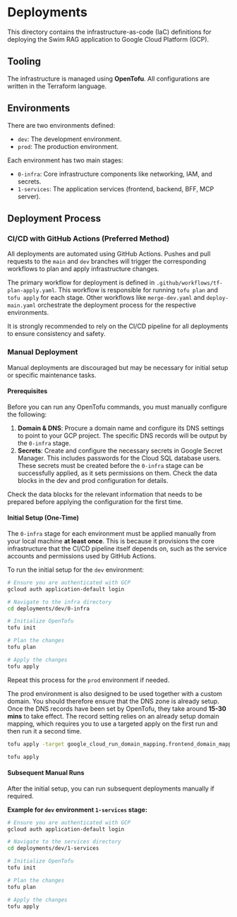 # Deployments

This directory contains the infrastructure-as-code (IaC) definitions for deploying the Swim RAG application to Google Cloud Platform (GCP).

## Tooling

The infrastructure is managed using **OpenTofu**. All configurations are written in the Terraform language.

## Environments

There are two environments defined:

- `dev`: The development environment.
- `prod`: The production environment.

Each environment has two main stages:

- `0-infra`: Core infrastructure components like networking, IAM, and secrets.
- `1-services`: The application services (frontend, backend, BFF, MCP server).

## Deployment Process

### CI/CD with GitHub Actions (Preferred Method)

All deployments are automated using GitHub Actions. Pushes and pull requests to the `main` and `dev` branches will trigger the corresponding workflows to plan and apply infrastructure changes.

The primary workflow for deployment is defined in `.github/workflows/tf-plan-apply.yaml`. This workflow is responsible for running `tofu plan` and `tofu apply` for each stage. Other workflows like `merge-dev.yaml` and `deploy-main.yaml` orchestrate the deployment process for the respective environments.

It is strongly recommended to rely on the CI/CD pipeline for all deployments to ensure consistency and safety.

### Manual Deployment

Manual deployments are discouraged but may be necessary for initial setup or specific maintenance tasks.

#### Prerequisites

Before you can run any OpenTofu commands, you must manually configure the following:

1. **Domain & DNS**: Procure a domain name and configure its DNS settings to point to your GCP project. The specific DNS records will be output by the `0-infra` stage.
2. **Secrets**: Create and configure the necessary secrets in Google Secret Manager. This includes passwords for the Cloud SQL database users. These secrets must be created before the `0-infra` stage can be successfully applied, as it sets permissions on them. Check the data blocks in the dev and prod configuration for details.

Check the data blocks for the relevant information that needs to be prepared before applying the configuration for the first time.

#### Initial Setup (One-Time)

The `0-infra` stage for each environment must be applied manually from your local machine **at least once**. This is because it provisions the core infrastructure that the CI/CD pipeline itself depends on, such as the service accounts and permissions used by GitHub Actions.

To run the initial setup for the `dev` environment:

```bash
# Ensure you are authenticated with GCP
gcloud auth application-default login

# Navigate to the infra directory
cd deployments/dev/0-infra

# Initialize OpenTofu
tofu init

# Plan the changes
tofu plan

# Apply the changes
tofu apply
```

Repeat this process for the `prod` environment if needed.

The prod environment is also designed to be used together with a custom domain. You should therefore ensure that the DNS zone is already setup.
Once the DNS records have been set by OpenTofu, they take around **15-30 mins** to take effect. The record setting relies on an already setup domain mapping, which requires you to use a targeted apply on the first run and then run it a second time.

```bash
tofu apply -target google_cloud_run_domain_mapping.frontend_domain_mapping
```

```bash
tofu apply
```

#### Subsequent Manual Runs

After the initial setup, you can run subsequent deployments manually if required.

**Example for `dev` environment `1-services` stage:**

```bash
# Ensure you are authenticated with GCP
gcloud auth application-default login

# Navigate to the services directory
cd deployments/dev/1-services

# Initialize OpenTofu
tofu init

# Plan the changes
tofu plan

# Apply the changes
tofu apply
